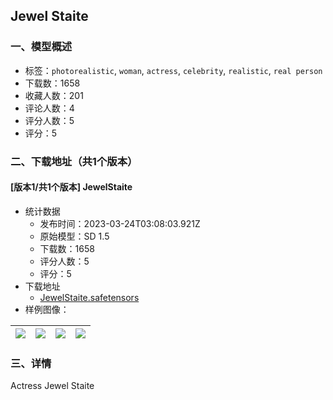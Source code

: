 ## Jewel Staite
### 一、模型概述

- 标签：`photorealistic`, `woman`, `actress`, `celebrity`, `realistic`, `real person`
- 下载数：1658
- 收藏人数：201
- 评论人数：4
- 评分人数：5
- 评分：5

### 二、下载地址（共1个版本）

#### [版本1/共1个版本] JewelStaite

- 统计数据
  - 发布时间：2023-03-24T03:08:03.921Z
  - 原始模型：SD 1.5
  - 下载数：1658
  - 评分人数：5
  - 评分：5
- 下载地址
  - [JewelStaite.safetensors](https://civitai.com/api/download/models/28187)
- 样例图像：

| <img src="https://image.civitai.com/xG1nkqKTMzGDvpLrqFT7WA/510530ba-f3bc-49c6-b937-d99a8c02ae00/width=450/317081.jpeg" /> | <img src="https://image.civitai.com/xG1nkqKTMzGDvpLrqFT7WA/560188f5-265f-45d8-2062-e61df1dc4500/width=450/317097.jpeg" /> | <img src="https://image.civitai.com/xG1nkqKTMzGDvpLrqFT7WA/50b63f73-0c96-4e1e-a86f-06a8f2333f00/width=450/317096.jpeg" /> | <img src="https://image.civitai.com/xG1nkqKTMzGDvpLrqFT7WA/e72991c5-ed09-4062-7060-30ea99f29000/width=450/317095.jpeg" /> |
| ---- | ---- | ---- | ---- |


### 三、详情
<p>Actress Jewel Staite</p>